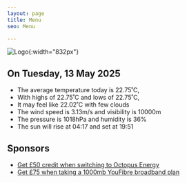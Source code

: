 ```yaml
---
layout: page
title: Menu
seo: Menu

---
```


![Logo](/images/logo.jpg){:width="832px"}

<!-- weather_marker starts -->
## On Tuesday, 13 May 2025

- The average temperature today is 22.75˚C,
- With highs of 22.75˚C and lows of 22.75˚C,
- It may feel like 22.02˚C with few clouds
- The wind speed is 3.13m/s and visibility is 10000m
- The pressure is 1018hPa and humidity is 36%
- The sun will rise at 04:17 and set at 19:51

<!-- weather_marker ends -->

## Sponsors

- [Get £50 credit when switching to Octopus Energy](https://bit.ly/3oD1nnS)
- [Get £75 when taking a 1000mb YouFibre broadband plan](https://aklam.io/91zWhU?)

